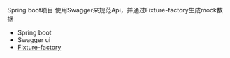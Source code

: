 Spring boot项目 使用Swagger来规范Api，并通过Fixture-factory生成mock数据
- Spring boot
- Swagger ui
- [Fixture-factory](https://github.com/six2six/fixture-factory.git)
